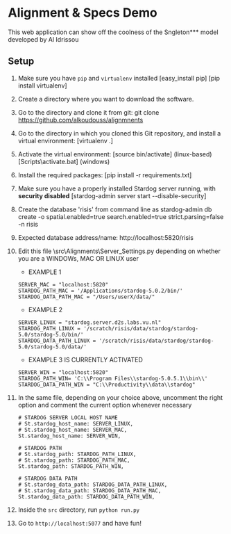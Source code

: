 

# Alignment & Specs Demo

This web application can show off the coolness of the Sngleton*** model developed by Al Idrissou

## Setup

1. Make sure you have `pip` and `virtualenv` installed 
	[easy_install pip]
	[pip install virtualenv]
	
2. Create a directory where you want to download the software.

3. Go to the directory and clone it from git: git clone https://github.com/alkoudouss/alignmnents
	
4. Go to the directory in which you cloned this Git repository, and install a virtual environment: 
	[virtualenv .]
	
5. Activate the virtual environment: 
	[source bin/activate]	(linux-based)
	[Scripts\activate.bat]	(windows)
	
6. Install the required packages: 
	[pip install -r requirements.txt]
	
7. Make sure you have a properly installed Stardog server running, with **security disabled** 
	[stardog-admin server start --disable-security]

8. Create the database 'risis' from command line as
	stardog-admin db create -o spatial.enabled=true search.enabled=true strict.parsing=false -n risis
	
9. Expected database address/name: http://localhost:5820/risis

10. Edit this file \src\Alignments\Server_Settings.py depending on whether you are a WINDOWs, MAC OR LINUX user

	* EXAMPLE 1
	```
	SERVER_MAC = "localhost:5820"
	STARDOG_PATH_MAC = '/Applications/stardog-5.0.2/bin/'
	STARDOG_DATA_PATH_MAC = "/Users/userX/data/"
	```
	
	* EXAMPLE 2
	```
	SERVER_LINUX = "stardog.server.d2s.labs.vu.nl"	
	STARDOG_PATH_LINUX = '/scratch/risis/data/stardog/stardog-5.0/stardog-5.0/bin/'	
	STARDOG_DATA_PATH_LINUX = '/scratch/risis/data/stardog/stardog-5.0/stardog-5.0/data/'
	```
	
	* EXAMPLE 3 IS CURRENTLY ACTIVATED
	```
	SERVER_WIN = "localhost:5820"	
	STARDOG_PATH_WIN= 'C:\\Program Files\\stardog-5.0.5.1\\bin\\'	
	STARDOG_DATA_PATH_WIN = "C:\\Productivity\\data\\stardog"
	```
	
11. In the same file, depending on your choice above, uncomment the right option and comment the current option whenever necessary
	
	```
	# STARDOG SERVER LOCAL HOST NAME
    # St.stardog_host_name: SERVER_LINUX,
    # St.stardog_host_name: SERVER_MAC,
    St.stardog_host_name: SERVER_WIN,
	```
	
	```
    # STARDOG PATH
    # St.stardog_path: STARDOG_PATH_LINUX,
    # St.stardog_path: STARDOG_PATH_MAC,
    St.stardog_path: STARDOG_PATH_WIN,
	```
	
	```
    # STARDOG DATA PATH
    # St.stardog_data_path: STARDOG_DATA_PATH_LINUX,
    # St.stardog_data_path: STARDOG_DATA_PATH_MAC,
    St.stardog_data_path: STARDOG_DATA_PATH_WIN,
	```
	
12. Inside the `src` directory, run `python run.py`

13. Go to `http://localhost:5077` and have fun!
